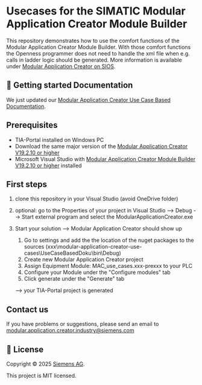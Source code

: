 # Usecases for the SIMATIC Modular Application Creator **Module Builder**

This repository demonstrates how to use the comfort functions of the Modular Application Creator Module Builder. With those comfort functions the Openness programmer does not need to handle the xml file when e.g. calls in ladder logic should be generated. More information is available under [Modular Application Creator on SIOS](https://support.industry.siemens.com/cs/de/en/view/109762852).

## 🚀 Getting started Documentation

We just updated our [Modular Application Creator Use Case Based Documentation](https://siemens.github.io/modular-application-creator-use-cases/html/index.html).

## Prerequisites
- TIA-Portal installed on Windows PC
- Download the same major version of the [Modular Application Creator V19.2.10 or higher](https://support.industry.siemens.com/cs/de/en/view/109762852)
- Microsoft Visual Studio with [Modular Application Creator Module Builder V19.2.10 or higher](https://support.industry.siemens.com/cs/de/en/view/109762852) installed

## First steps
1. clone this repository in your Visual Studio (avoid OneDrive folder)
1. optional: go to the Properties of your project in Visual Studio --> Debug --> Start external program and select the ModularApplicationCreator.exe
1. Start your solution --> Modular Application Creator should show up
    1. Go to settings and add the the location of the nuget packages to the sources (xxx\modular-application-creator-use-cases\UseCaseBasedDoku\bin\Debug)
    1. Create new Modular Application Creator project
    1. Assign Equipment Module: MAC_use_cases.xxx-prexxx to your PLC
    1. Configure your Module under the "Configure modules" tab
    1. Click generate under the "Generate" tab

    --> your TIA-Portal project is generated
   
## Contact us
If you have problems or suggestions, please send an email to [modular.application.creator.industry@siemens.com](mailto:modular.application.creator.industry@siemens.com)

## 📝 License

Copyright © 2025 [Siemens AG](https://www.siemens.com/).

This project is MIT licensed.
